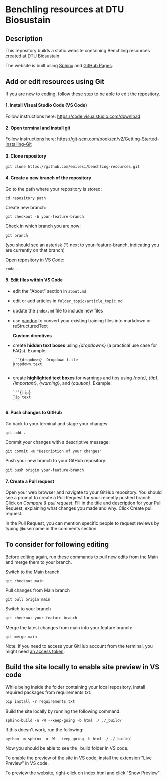 # Benchling resources at DTU Biosustain

## Description

This repository builds a static website  containing Benchling resources created at DTU Biosustain.

The website is built using [Sphinx](https://www.sphinx-doc.org/en/master/usage/index.html) and [GitHub Pages](https://docs.github.com/en/pages/getting-started-with-github-pages/configuring-a-publishing-source-for-your-github-pages-site).

## Add or edit resources using Git

If you are new to coding, follow these step to be able to edit the repository.

#### 1. Install Visual Studio Code (VS Code)
Follow instructions here: https://code.visualstudio.com/download

#### 2. Open terminal and install git
Follow instructions here: https://git-scm.com/book/en/v2/Getting-Started-Installing-Git 

#### 3. Clone repository
    git clone https://github.com/emilesi/benchling-resources.git

#### 4. Create a new branch of the repository

Go to the path where your repository is stored:

    cd repository path

Create new branch:
    
    git checkout -b your-feature-branch

Check in which branch you are now:

    git branch 
(you should see an asterisk (*) next to your-feature-branch, indicating you are currently on that branch)

Open repository in VS Code:

    code .

#### 5. Edit files within VS Code

- edit the "About" section in `about.md`
- edit or add articles in `folder_topic/article_topic.md`
- update the `index.md` file to include new files
- use [pandoc](https://pandoc.org/try/) to convert your existing training files into markdown or reStructuredText

    
    **Custom directives**

- create **hidden text boxes** using *{dropdowns}* (a practical use case for FAQs). 
Example:

    ````
    ```{dropdown}  Dropdown title
    Dropdown text
    ```
    ````

- create **highlighted text boxes** for warnings and tips using *{note}*, *{tip}*, *{important}*, *{warning}*, and *{caution}*. Example:
    
    ````
    ```{tip}
    Tip text
    ```
    ````


#### 6. Push changes to GitHub

Go back to your terminal and stage your changes:

    git add .

Commit your changes with a descriptive message:

    git commit -m "Description of your changes"

Push your new branch to your GitHub repository:

    git push origin your-feature-branch

#### 7. Create a Pull request

Open your web browser and navigate to your GitHub repository.
You should see a prompt to create a Pull Request for your recently pushed branch. Click on *Compare & pull request*.
Fill in the title and description for your Pull Request, explaining what changes you made and why.
Click Create pull request.

In the Pull Request, you can mention specific people to request reviews by typing @username in the comments section.

## To consider for following editing 

Before editing again, run these commands to pull new edits from the Main and merge them to your branch.

Switch to the Main branch

    git checkout main

Pull changes from Main branch

    git pull origin main

Switch to your branch

    git checkout your-feature-branch 

Merge the latest changes from main into your feature branch:

    git merge main

Note: If you need to access your GitHub account from the terminal, you might need [an access token](https://docs.github.com/en/authentication/keeping-your-account-and-data-secure/managing-your-personal-access-tokens).

## Build the site locally to enable site preview in VS code

While being inside the folder containing your local repository, install required packages from requirements.txt:
    
    pip install -r requirements.txt

Build the site locally by running the following command:
    
    sphinx-build -n -W --keep-going -b html ./ ./_build/

If this doesn't work, run the following:

    python -m sphinx -n -W --keep-going -b html ./ ./_build/

Now you should be able to see the _build folder in VS code.

To enable the preview of the site in VS code, install the extension "Live Preview" in VS code.

To preview the website, right-click on index.html and click "Show Preview".